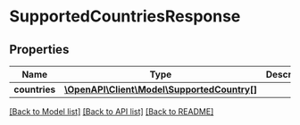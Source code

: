 # SupportedCountriesResponse

## Properties
Name | Type | Description | Notes
------------ | ------------- | ------------- | -------------
**countries** | [**\OpenAPI\Client\Model\SupportedCountry[]**](SupportedCountry.md) |  | [optional] 

[[Back to Model list]](../README.md#documentation-for-models) [[Back to API list]](../README.md#documentation-for-api-endpoints) [[Back to README]](../README.md)


